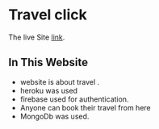 # Travel click

The live Site [link](https://tour-pg.web.app/).

## In This Website

* website is about travel .
* heroku was used
* firebase used for authentication.
* Anyone can book their travel from here 
* MongoDb was used.

